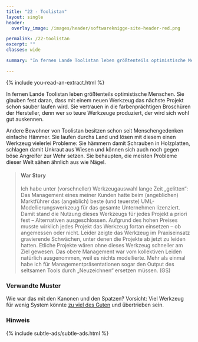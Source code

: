 ```yaml
---
title: "22 - Toolistan"
layout: single
header:
  overlay_image: /images/header/softwareknigge-site-header-red.png

permalink: /22-toolistan
excerpt: ""
classes: wide

summary: "In fernen Lande Toolistan leben größtenteils optimistische Menschen. Sie glauben fest daran, dass mit einem neuen Werkzeug das nächste Projekt schon sauber laufen wird. Sie vertrauen in die farbenprächtigen Broschüren der Hersteller, denn wer so teure Werkzeuge produziert, der wird sich wohl gut auskennen."

---
```

{% include you-read-an-extract.html %}


In fernen Lande Toolistan leben größtenteils optimistische Menschen. Sie glauben fest daran, dass mit einem neuen Werkzeug das nächste Projekt schon sauber laufen wird. Sie vertrauen in die farbenprächtigen Broschüren der Hersteller, denn wer so teure Werkzeuge produziert, der wird sich wohl gut auskennen.

Andere Bewohner von Toolistan besitzen schon seit Menschengedenken einfache Hämmer. Sie laufen durchs Land und lösen mit diesem einen Werkzeug vielerlei Probleme: Sie hämmern damit Schrauben in Holzplatten, schlagen damit Unkraut aus Wiesen und können sich auch noch gegen böse Angreifer zur Wehr setzen. Sie behaupten, die meisten Probleme dieser Welt sähen ähnlich aus wie Nägel.

>#### War Story
> Ich habe unter (vorschneller) Werkzeugauswahl lange Zeit „gelitten“: Das Management eines meiner Kunden hatte beim (angeblichen) Marktführer das (angeblich) beste (und teuerste) UML-Modellierungswerkzeug für das gesamte Unternehmen lizenziert. Damit stand die Nutzung dieses Werkzeugs für jedes Projekt a priori fest – Alternativen ausgeschlossen. Aufgrund des hohen Preises musste wirklich jedes Projekt das Werkzeug fortan einsetzen – ob angemessen oder nicht.
>Leider zeigte das Werkzeug im Praxiseinsatz gravierende Schwächen, unter denen die Projekte ab jetzt zu leiden hatten. Etliche Projekte wären ohne dieses Werkzeug schneller am Ziel gewesen.
>Das obere Management war vom kollektiven Leiden natürlich ausgenommen, weil es nichts modellierte. Mehr als einmal habe ich für Managementpräsentationen sogar den Output des seltsamen Tools durch „Neuzeichnen“ ersetzen müssen. (GS)

### Verwandte Muster

Wie war das mit den Kanonen und den Spatzen? Vorsicht: Viel Werkzeug für wenig System könnte [zu viel des Guten](/07-zuviel-des-guten) und übertrieben sein.

### Hinweis
{% include subtle-ads/subtle-ads.html %}
